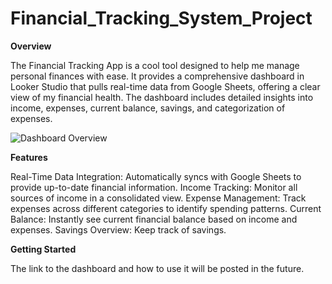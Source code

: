 # Financial_Tracking_System_Project

**Overview**

The Financial Tracking App is a cool tool designed to help me manage personal finances with ease. It provides a comprehensive dashboard in Looker Studio that pulls real-time data from Google Sheets, offering a clear view of my financial health. The dashboard includes detailed insights into income, expenses, current balance, savings, and categorization of expenses.

![Dashboard Overview](dashboard.png)


**Features**

Real-Time Data Integration: Automatically syncs with Google Sheets to provide up-to-date financial information.
Income Tracking: Monitor all sources of income in a consolidated view.
Expense Management: Track expenses across different categories to identify spending patterns.
Current Balance: Instantly see current financial balance based on income and expenses.
Savings Overview: Keep track of savings.

**Getting Started**

The link to the dashboard and how to use it will be posted in the future.
